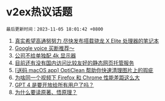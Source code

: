 # v2ex热议话题

`最后更新时间：2023-11-05 18:01:42 +0800`

1. [真实希望高通努努力 尽快发布搭载骁龙 X Elite 处理器的笔记本](https://www.v2ex.com/t/988772)
1. [Google voice 买断推荐～](https://www.v2ex.com/t/988634)
1. [公司不给单独配 4k 显示器](https://www.v2ex.com/t/988731)
1. [目前还有没有国内访问比较友好的静态网页托管服务](https://www.v2ex.com/t/988715)
1. [[送码 macOS app] OptiClean 帮助你快速清理图片上的瑕疵](https://www.v2ex.com/t/988676)
1. [为啥同一个视频下 Firefox 和 Chrome 性能差距这么大](https://www.v2ex.com/t/988709)
1. [GPT 4 是要开放给所有用户了吗？](https://www.v2ex.com/t/988720)
1. [为什么要读原著、悟原理？](https://www.v2ex.com/t/988761)

